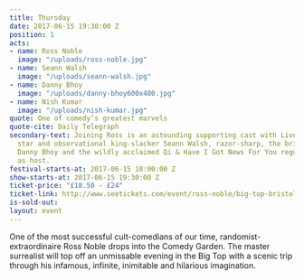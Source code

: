 ```yaml
---
title: Thursday
date: 2017-06-15 19:30:00 Z
position: 1
acts:
- name: Ross Noble
  image: "/uploads/ross-noble.jpg"
- name: Seann Walsh
  image: "/uploads/seann-walsh.jpg"
- name: Danny Bhoy
  image: "/uploads/danny-bhoy600x400.jpg"
- name: Nish Kumar
  image: "/uploads/nish-kumar.jpg"
quote: One of comedy’s greatest marvels
quote-cite: Daily Telegraph
secondary-text: Joining Ross is an astounding supporting cast with Live At The Apollo
  star and observational king-slacker Seann Walsh, razor-sharp, the brilliantly original
  Danny Bhoy and the wildly acclaimed Qi & Have I Got News For You regular Nish Kumar
  as host.
festival-starts-at: 2017-06-15 18:00:00 Z
show-starts-at: 2017-06-15 19:30:00 Z
ticket-price: "£18.50 - £24"
ticket-link: http://www.seetickets.com/event/ross-noble/big-top-bristol-comedy-garden/1079394/
is-sold-out: 
layout: event
---
```


One of the most successful cult-comedians of our time, randomist-extraordinaire Ross Noble drops into the Comedy Garden. The master surrealist will top off an unmissable evening in the Big Top with a scenic trip through his infamous, infinite, inimitable and hilarious imagination. 